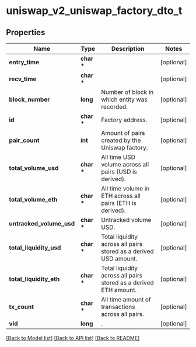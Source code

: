 # uniswap_v2_uniswap_factory_dto_t

## Properties
Name | Type | Description | Notes
------------ | ------------- | ------------- | -------------
**entry_time** | **char \*** |  | [optional] 
**recv_time** | **char \*** |  | [optional] 
**block_number** | **long** | Number of block in which entity was recorded. | [optional] 
**id** | **char \*** | Factory address. | [optional] 
**pair_count** | **int** | Amount of pairs created by the Uniswap factory. | [optional] 
**total_volume_usd** | **char \*** | All time USD volume across all pairs (USD is derived). | [optional] 
**total_volume_eth** | **char \*** | All time volume in ETH across all pairs (ETH is derived). | [optional] 
**untracked_volume_usd** | **char \*** | Untracked volume USD. | [optional] 
**total_liquidity_usd** | **char \*** | Total liquidity across all pairs stored as a derived USD amount. | [optional] 
**total_liquidity_eth** | **char \*** | Total liquidity across all pairs stored as a derived ETH amount. | [optional] 
**tx_count** | **char \*** | All time amount of transactions across all pairs. | [optional] 
**vid** | **long** | . | [optional] 

[[Back to Model list]](../README.md#documentation-for-models) [[Back to API list]](../README.md#documentation-for-api-endpoints) [[Back to README]](../README.md)


